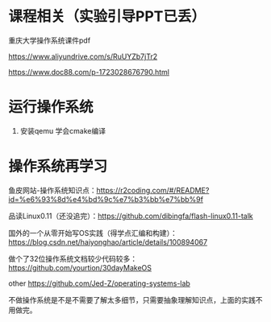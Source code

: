 

# 课程相关（实验引导PPT已丢）
重庆大学操作系统课件pdf

https://www.aliyundrive.com/s/RuUYZb7jTr2

https://www.doc88.com/p-1723028676790.html
# 运行操作系统
1. 安装qemu 学会cmake编译

# 操作系统再学习

鱼皮网站-操作系统知识点：https://r2coding.com/#/README?id=%e6%93%8d%e4%bd%9c%e7%b3%bb%e7%bb%9f

品读Linux0.11（还没追完）：https://github.com/dibingfa/flash-linux0.11-talk

国外的一个从零开始写OS实践（得学点汇编和构建）：https://blog.csdn.net/haiyonghao/article/details/100894067

做个了32位操作系统文档较少代码较多：https://github.com/yourtion/30dayMakeOS

other https://github.com/Jed-Z/operating-systems-lab


不做操作系统是不是不需要了解太多细节，只需要抽象理解知识点，上面的实践不用做完。
